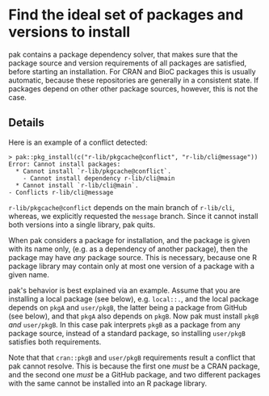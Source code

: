 # Find the ideal set of packages and versions to install

pak contains a package dependency solver, that makes sure that the
package source and version requirements of all packages are satisfied,
before starting an installation. For CRAN and BioC packages this is
usually automatic, because these repositories are generally in a
consistent state. If packages depend on other other package sources,
however, this is not the case.

## Details

Here is an example of a conflict detected:

    > pak::pkg_install(c("r-lib/pkgcache@conflict", "r-lib/cli@message"))
    Error: Cannot install packages:
      * Cannot install `r-lib/pkgcache@conflict`.
        - Cannot install dependency r-lib/cli@main
      * Cannot install `r-lib/cli@main`.
    - Conflicts r-lib/cli@message

`r-lib/pkgcache@conflict` depends on the main branch of `r-lib/cli`,
whereas, we explicitly requested the `message` branch. Since it cannot
install both versions into a single library, pak quits.

When pak considers a package for installation, and the package is given
with its name only, (e.g. as a dependency of another package), then the
package may have *any* package source. This is necessary, because one R
package library may contain only at most one version of a package with a
given name.

pak's behavior is best explained via an example. Assume that you are
installing a local package (see below), e.g. `local::.`, and the local
package depends on `pkgA` and `user/pkgB`, the latter being a package
from GitHub (see below), and that `pkgA` also depends on `pkgB`. Now pak
must install `pkgB` *and* `user/pkgB`. In this case pak interprets
`pkgB` as a package from any package source, instead of a standard
package, so installing `user/pkgB` satisfies both requirements.

Note that that `cran::pkgB` and `user/pkgB` requirements result a
conflict that pak cannot resolve. This is because the first one *must*
be a CRAN package, and the second one *must* be a GitHub package, and
two different packages with the same cannot be installed into an R
package library.
